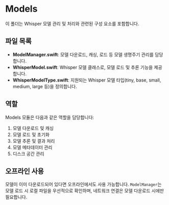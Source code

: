 # Models

이 폴더는 Whisper 모델 관리 및 처리와 관련된 구성 요소를 포함합니다.

## 파일 목록

- **ModelManager.swift**: 모델 다운로드, 캐싱, 로드 등 모델 생명주기 관리를 담당합니다.
- **WhisperModel.swift**: Whisper 모델 클래스로, 모델 로드 및 추론 기능을 제공합니다.
- **WhisperModelType.swift**: 지원되는 Whisper 모델 타입(tiny, base, small, medium, large 등)을 정의합니다.

## 역할

Models 모듈은 다음과 같은 역할을 담당합니다:

1. 모델 다운로드 및 캐싱
2. 모델 로드 및 초기화
3. 모델 추론 및 결과 처리
4. 모델 메타데이터 관리
5. 디스크 공간 관리

## 오프라인 사용

모델이 이미 다운로드되어 있다면 오프라인에서도 사용 가능합니다. `ModelManager`는 모델 로드 시 로컬 파일을 우선적으로 확인하며, 네트워크 연결은 모델 다운로드 시에만 필요합니다. 